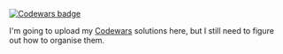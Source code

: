 [![Codewars badge](https://www.codewars.com/users/ArpadGBondor/badges/large)](https://www.codewars.com/users/ArpadGBondor)

I'm going to upload my [Codewars](https://www.codewars.com/) solutions here, but I still need to figure out how to organise them.
